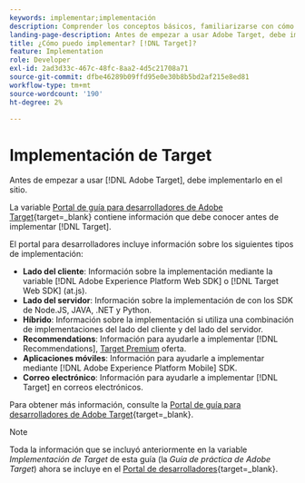 ```yaml
---
keywords: implementar;implementación
description: Comprender los conceptos básicos, familiarizarse con cómo [!DNL Target] funciona y se integra con su infraestructura, y comprende cómo se realiza el seguimiento de los visitantes.
landing-page-description: Antes de empezar a usar Adobe Target, debe implementarlo en el sitio.
title: ¿Cómo puedo implementar? [!DNL Target]?
feature: Implementation
role: Developer
exl-id: 2ad3d33c-467c-48fc-8aa2-4d5c21708a71
source-git-commit: dfbe46289b09ffd95e0e30b8b5bd2af215e8ed81
workflow-type: tm+mt
source-wordcount: '190'
ht-degree: 2%

---
```


# Implementación de Target

Antes de empezar a usar [!DNL Adobe Target], debe implementarlo en el sitio.

La variable [Portal de guía para desarrolladores de Adobe Target](https://developer.adobe.com/target/){target=_blank} contiene información que debe conocer antes de implementar [!DNL Target].

El portal para desarrolladores incluye información sobre los siguientes tipos de implementación:

* **Lado del cliente**: Información sobre la implementación mediante la variable [!DNL Adobe Experience Platform Web SDK] o [!DNL Target Web SDK] (at.js).
* **Lado del servidor**: Información sobre la implementación de con los SDK de Node.JS, JAVA, .NET y Python.
* **Híbrido**: Información sobre la implementación si utiliza una combinación de implementaciones del lado del cliente y del lado del servidor.
* **Recommendations**: Información para ayudarle a implementar [!DNL Recommendations], [Target Premium](/help/main/c-intro/intro.md#premium) oferta.
* **Aplicaciones móviles**: Información para ayudarle a implementar mediante [!DNL Adobe Experience Platform Mobile] SDK.
* **Correo electrónico**: Información para ayudarle a implementar [!DNL Target] en correos electrónicos.

Para obtener más información, consulte la [Portal de guía para desarrolladores de Adobe Target](https://developer.adobe.com/target/){target=_blank}.

>[!NOTE]
>
>Toda la información que se incluyó anteriormente en la variable *Implementación de Target* de esta guía (la *Guía de práctica de Adobe Target*) ahora se incluye en el [Portal de desarrolladores](https://developer.adobe.com/target/){target=_blank}.




